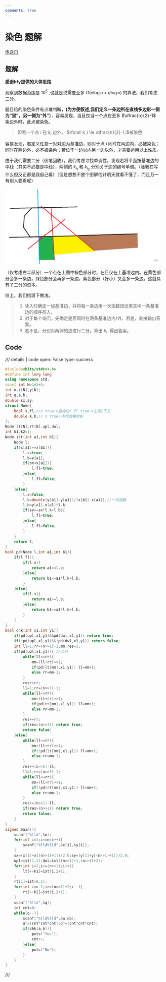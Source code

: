 ```yaml
---
comments: true
---
```


# 染色 题解
[传送门](https://junior.local.cwoi.com.cn:8443/contest/C108/problem/D)

## 题解
**感谢hfy提供的大体思路**

 观察到数据范围是 $10^5$ ,也就是说需要至多 $O(n \log n+q \log n)$ 的算法，我们考虑二分。
 
 题目给的染色条件有点难判断，__(为方便叙述,我们定义一条边所在直线多边形一侧为“里”，另一侧为“外”）__，容易发现，当且仅当一个点在至多 $\dfrac{n}{2}-1$ 条边外时，此点被染色。
 
> 即若一个点 $i$ 在 $k_i$ 边外， $\forall k_i \le \dfrac{n}{2}-1,i$被染色

容易发现，若定义任意一对对边为基准边，则对于点 $i$ 同时在两边内，必被染色；同时在两边外，必不被染色；若位于一边以内另一边以外，才需要运用以上性质。

由于我们需要二分（伏笔回收），我们考虑寻找单调性。发现若将平面按基准边的中线（其实不必要是中线），两侧的 $k_{i_1}$ 和 $k_{i_2}$ 分别关于边的编号单调。（淦我在写什么但反正都是我自己看）（但是想想不放个图解估计明天就看不懂了，而且万一有别人要看呢）

![](../pictures/20230113D_D_1.png)

（仅考虑右半部分）一个点在上图中棕色部分时，在且仅在上基准边内。在黄色部分会多一条边，绿色部分会再多一条边，紫色部分（好小）又会多一条边。这就具有了二分的资本。

综上，我们梳理下做法。

>1. 读入时确定一组基准边，并将每一条边用一次函数按远离其中一条基准边的顺序存入。
>1. 对于每个询问，先确定是否同时在两条基准边内/外，若是，直接输出答案。
>1. 若不是，分别对两侧的边进行二分，算出 $k_i$ ,得出答案。

## Code

/// details | code
    open: False
    type: success
```cpp
#include<bits/stdc++.h>
#define int long long
using namespace std;
const int N=1e5+5;
int n,x[N],y[N];
int q,a,b;
double sx,sy;
struct Node{
	bool s,fl;//s true->竖向边; fl true->左侧/下方
	double k,b;// s true->b代表横坐标
};
Node lt[N],rt[N],upl,dwl;
int k1,k2=1;
Node ist(int a1,int b1){
	Node l;
	if(x[a1]==x[b1]){
		l.s=true;
		l.b=y[a1];
		if(sx<x[a1]){
			l.fl=true;
		}else{
			l.fl=false;
		}
	}else{
		l.s=false;
		l.k=double(y[b1]-y[a1])/(x[b1]-x[a1]);//一次函数
		l.b=y[a1]-x[a1]*l.k;
		if(sy<=sx*l.k+l.b){
			l.fl=true;
		}else{
			l.fl=false;
		}
	}
	return l;
}
bool pd(Node l,int a1,int b1){
	if(l.fl){
		if(l.s){
			return a1<=l.b;
		}else{
			return b1<=a1*l.k+l.b;
		}		
	}else{
		if(l.s){
			return a1>=l.b;
		}else{
			return b1>=a1*l.k+l.b;
		}		
	}
}
bool chk(int x1,int y1){
	if(pd(upl,x1,y1)&&pd(dwl,x1,y1)) return true;
	if(!pd(upl,x1,y1)&&!pd(dwl,x1,y1)) return false;
	int ll=1,rr=(n>>1)-1,mm,res=1;
	if(pd(upl,x1,y1)){ //二分
		while(ll<=rr){
			mm=(ll+rr)>>1;
			if(pd(lt[mm],x1,y1)) ll=mm+1;
			else rr=mm-1;
		}
		res+=rr;
		ll=1;rr=(n>>1)-1;
		while(ll<=rr){
			mm=(ll+rr)>>1;
			if(pd(rt[mm],x1,y1)) ll=mm+1;
			else rr=mm-1;
		}
		res+=rr;
		if(res>(n>>1)) return true;
		return false;		
	}else{
		while(ll<=rr){
			mm=(ll+rr)>>1;
			if(!pd(lt[mm],x1,y1)) ll=mm+1;
			else rr=mm-1;
		}
		res+=(n>>1)-ll;
		ll=1;rr=(n>>1)-1;
		while(ll<=rr){
			mm=(ll+rr)>>1;
			if(!pd(rt[mm],x1,y1)) ll=mm+1;
			else rr=mm-1;
		}
		res+=(n>>1)-ll;
		if(res>(n>>1)) return true;
		return false;	
	}
}
signed main(){
	scanf("%lld",&n);
	for(int i=1;i<=n;i++){
		scanf("%lld%lld",&x[i],&y[i]);
	}
	sx=(x[1]+x[(n>>1)+1])/2.0;sy=(y[1]+y[(n>>1)+1])/2.0;
	upl=ist(1,2);dwl=ist((n>>1)+1,(n>>1)+2);
	for(int i=2;i<=(n>>1);i++){
		lt[++k1]=ist(i,i+1);
	}
	rt[1]=ist(n,1);
	for(int i=n-1;i>=(n>>1)+2;i--){
		rt[++k2]=ist(i,i+1);
	}
	scanf("%lld",&q);
	int cnt=0;
	while(q--){
		scanf("%lld%lld",&a,&b);
		a^=(cnt*cnt*cnt);b^=(cnt*cnt*cnt);
		if(chk(a,b)){
			puts("Yes");
			cnt++;
		}else{
			puts("No");
		}
	}
}
```
///
